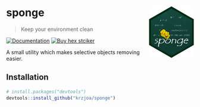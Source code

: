 
<!-- README.md is generated from README.Rmd. Please edit that file -->

# sponge <img src='man/figures/logo.png' align="right" height="139" />

> Keep your environment
clean

<!-- badges: start -->

[![Documentation](https://img.shields.io/badge/documentation-sponge-orange.svg?colorB=E91E63)](http://krzjoa.github.io/sponge/)
[![Buy hex
stciker](https://img.shields.io/badge/buy%20hex-sponge-green)](https://www.redbubble.com/people/krzjoa/works/44569100-sponge-r-package-hex?asc=u&kind=sticker&p=sticker&size=small)
<!-- badges: end -->

A small utility which makes selective objects removing easier.

## Installation

``` r
# install.packages("devtools")
devtools::install_github("krzjoa/sponge")
```
